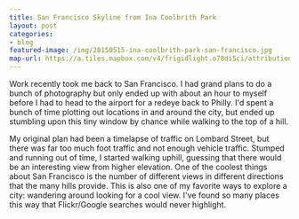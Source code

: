 ```yaml
---
title: San Francisco Skyline from Ina Coolbrith Park
layout: post
categories:
- blog
featured-image: /img/20150515-ina-coolbrith-park-san-francisco.jpg
map-url: https://a.tiles.mapbox.com/v4/frigidlight.o78di5ci/attribution,zoompan,zoomwheel.html?access_token=pk.eyJ1IjoiZnJpZ2lkbGlnaHQiLCJhIjoiczg4X2VuYyJ9.yMtOhBeGB6hsQ5PogQT-_A#12/37.798/-122.414
---
```

Work recently took me back to San Francisco. I had grand plans to do a bunch of photography but only ended up with about an hour to myself before I had to head to the airport for a redeye back to Philly. I'd spent a bunch of time plotting out locations in and around the city, but ended up stumbling upon this tiny window by chance while walking to the top of a hill.

My original plan had been a timelapse of traffic on Lombard Street, but there was far too much foot traffic and not enough vehicle traffic. Stumped and running out of time, I started walking uphill, guessing that there would be an interesting view from higher elevation. One of the coolest things about San Francisco is the number of different views in different directions that the many hills provide. This is also one of my favorite ways to explore a city: wandering around looking for a cool view. I've found so many places this way that Flickr/Google searches would never highlight.
